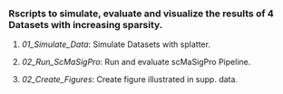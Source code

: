 ### Rscripts to simulate, evaluate and visualize the results of 4 Datasets with increasing sparsity.

1. _01_Simulate_Data_: Simulate Datasets with splatter.

2. _02_Run_ScMaSigPro_: Run and evaluate scMaSigPro Pipeline.

3. _02_Create_Figures_: Create figure illustrated in supp. data.
